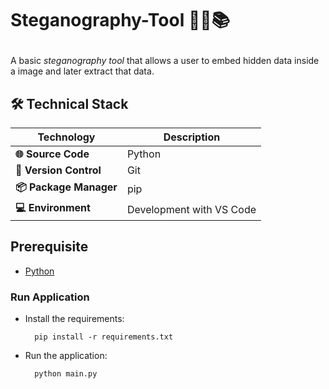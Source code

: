 # <p>**Steganography-Tool 🌟🔬📚**

</p>

A basic *steganography tool* that allows a user to embed hidden data inside a image and later extract that data.

## 🛠️ Technical Stack


| **Technology**      | **Description**                                           |
|---------------------|-----------------------------------------------------------|
| **🌐 Source Code**     | Python   |
| **🧪 Version Control** | Git                                                  |
| **📦 Package Manager** | pip                                                 |
| **💻 Environment**  | Development with VS Code                                |

## Prerequisite

- [Python](https://www.python.org/downloads/)

### Run Application

- Install the requirements:
  ```
    pip install -r requirements.txt
  ```
- Run the application:
  ```
    python main.py
  ```
